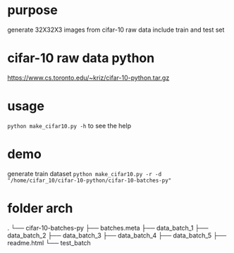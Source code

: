 # purpose
generate 32X32X3 images from cifar-10 raw data include train and test set
# cifar-10 raw data python
https://www.cs.toronto.edu/~kriz/cifar-10-python.tar.gz
# usage
<code>python make_cifar10.py -h</code> to see the help
# demo
generate train dataset
<code>python make_cifar10.py -r -d "/home/cifar_10/cifar-10-python/cifar-10-batches-py"</code>
# folder arch
.
└── cifar-10-batches-py
    ├── batches.meta
    ├── data_batch_1
    ├── data_batch_2
    ├── data_batch_3
    ├── data_batch_4
    ├── data_batch_5
    ├── readme.html
    └── test_batch
